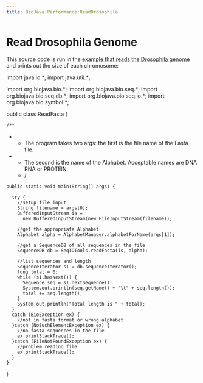 ```yaml
---
title: BioJava:Performance:ReadDrosophila
---
```


Read Drosophila Genome
======================

This source code is run in the [example that reads the Drosophila
genome](BioJava:Performance "wikilink") and prints out the size of each
chromosome:

<java> import java.io.\*; import java.util.\*;

import org.biojava.bio.\*; import org.biojava.bio.seq.\*; import
org.biojava.bio.seq.db.\*; import org.biojava.bio.seq.io.\*; import
org.biojava.bio.symbol.\*;

public class ReadFasta {

`/**`

-   -   The program takes two args: the first is the file name of the
        Fasta file.
-   -   The second is the name of the Alphabet. Acceptable names are DNA
        RNA or PROTEIN.
    -   /

`public static void main(String[] args) {`

`  try {`  
`    //setup file input`  
`    String filename = args[0];`  
`    BufferedInputStream is =`  
`      new BufferedInputStream(new FileInputStream(filename));`

`    //get the appropriate Alphabet`  
`    Alphabet alpha = AlphabetManager.alphabetForName(args[1]);`

`    //get a SequenceDB of all sequences in the file`  
`    SequenceDB db = SeqIOTools.readFasta(is, alpha);`

`    //list sequences and length`  
`    SequenceIterator sI = db.sequenceIterator();`  
`    long total = 0;`  
`    while (sI.hasNext()) {`  
`      Sequence seq = sI.nextSequence();`  
`      System.out.println(seq.getName() + "\t" + seq.length());`  
`      total += seq.length();`  
`    }`  
`    System.out.println("Total length is " + total);`  
`  }`  
`  catch (BioException ex) {`  
`    //not in fasta format or wrong alphabet`  
`  }catch (NoSuchElementException ex) {`  
`    //no fasta sequences in the file`  
`    ex.printStackTrace();`  
`  }catch (FileNotFoundException ex) {`  
`    //problem reading file`  
`    ex.printStackTrace();`  
`  }`  
`}`

} </java>
